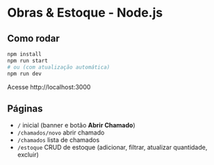 # Obras & Estoque - Node.js

## Como rodar
```bash
npm install
npm run start
# ou (com atualização automática)
npm run dev
```
Acesse http://localhost:3000

## Páginas
- `/` inicial (banner e botão **Abrir Chamado**)
- `/chamados/novo` abrir chamado
- `/chamados` lista de chamados
- `/estoque` CRUD de estoque (adicionar, filtrar, atualizar quantidade, excluir)
```
